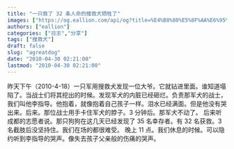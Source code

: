 ```yaml
---
title: "一只救了 32 条人命的搜救犬牺牲了"
images: ["https://og.eallion.com/api/og?title=%E4%B8%80%E5%8F%AA%E6%95%91%E4%BA%86%2032%20%E6%9D%A1%E4%BA%BA%E5%91%BD%E7%9A%84%E6%90%9C%E6%95%91%E7%8A%AC%E7%89%BA%E7%89%B2%E4%BA%86"]
authors: ["eallion"]
categories: ["日志","分享"]
tags: ["搜救犬"]
draft: false
slug: "agreatdog"
date: "2010-04-30 02:21:00"
lastmod: "2010-04-30 02:21:00"
---
```


昨天下午（2010-4-18）一只军用搜救犬发现一位大爷。它就钻进里面。谁知道塌陷了。当战士们将其挖出的时候。发现军犬的内脏已经砸烂。负责那军犬的战士，我们叫他李指导。他抱着，就像抱着自己孩子一样。泪水已经满面。但是他没有哭出来。后来。那位战士用手卡住军犬的脖子。3 分钟后。那军犬不动了。 后来听成都的志愿者说。那只狗狗在这几天已经发现了 35 名幸存者。有 32 名获救。3 名截肢后没坚持住。我们在场的都很难受。 晚上 11 点。我们休息的时候。可以隐约听到李指导的哭声。像失去孩子父亲般的伤痛的哭声。
